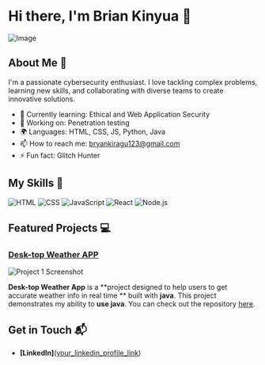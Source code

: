 # Hi there, I'm Brian Kinyua 👋

![Image](portrait-man-cartoon-style.jpg)

## About Me 🚀

I'm a passionate cybersecurity enthusiast. I love tackling complex problems, learning new skills, and collaborating with diverse teams to create innovative solutions.

- 🌱 Currently learning: Ethical and Web Application Security
- 🔭 Working on: Penetration testing
- 🌍 Languages: HTML, CSS, JS, Python, Java
- 📫 How to reach me: bryankiragu123@gmail.com
- ⚡ Fun fact: Glitch Hunter

## My Skills 🧠

![HTML](https://img.shields.io/badge/-HTML-E34F26?style=flat-square&logo=html5&logoColor=white)
![CSS](https://img.shields.io/badge/-CSS-1572B6?style=flat-square&logo=css3&logoColor=white)
![JavaScript](https://img.shields.io/badge/-JavaScript-F7DF1E?style=flat-square&logo=javascript&logoColor=black)
![React](https://img.shields.io/badge/-React-61DAFB?style=flat-square&logo=react&logoColor=black)
![Node.js](https://img.shields.io/badge/-Node.js-339933?style=flat-square&logo=node.js&logoColor=white)


## Featured Projects 💻

### [Desk-top Weather APP](https://github.com/bryank-4/desktop-weather-app.git)

![Project 1 Screenshot](project_1_screenshot_url)

**Desk-top Weather App** is a **project designed to help users to get accurate weather info in real time ** built with **java**. This project demonstrates my ability to **use java**. You can check out the repository [here](https://github.com/bryank-4/desktop-weather-app.git).


## Get in Touch 📬

- **[LinkedIn]**([your_linkedin_profile_link](https://www.linkedin.com/in/brian-kinyua-4bkk2284k2/))


